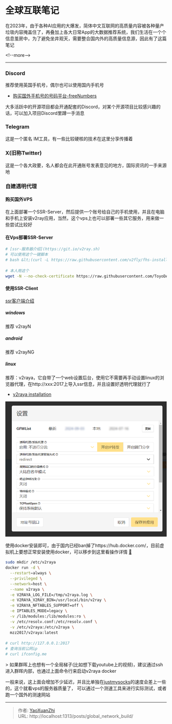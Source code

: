 # 全球互联笔记


在2023年，由于各种AI应用的大爆发，简体中文互联网的高质量内容被各种量产垃圾内容掩盖住了，再叠加上各大日常App的大数据推荐系统，我们生活在一个个信息茧房中，为了避免坐井观天，需要整合国内外的高质量信息源，因此有了这篇笔记

&lt;!--more--&gt;

---

### Discord
推荐使用英国手机号，偶尔也可以使用国内手机号
 - [购买国外手机号的号码平台-freeNumbers](https://sms-activate.org/cn/freeNumbers)

大多活跃中的开源项目都会开通配套的Discord，对某个开源项目比较感兴趣的话，可以加入项目Discord里蹲一手消息

### Telegram
这是一个匿名 IM工具，有一些比较硬核的技术在这里分享传播着

### X(旧称Twitter)
这是一个各大政要，名人都会在此开通账号发表意见的地方，国际资讯的一手来源地

### 自建透明代理
#### 购买国外VPS
在上面部署一个SSR-Server，然后提供一个账号给自己的手机使用，并且在电脑和手机上安装v2ray应用，当然，这个vps上也可以部署一些其它服务，用来做一些尝试比较好

#### 在Vps部署SSR-Server
```sh
# [ssr-服务器介绍](https://git.io/v2ray.sh)
# 可以使用这个一键脚本
# bash &lt;(curl -L https://raw.githubusercontent.com/v2fly/fhs-install-v2ray/master/install-release.sh)

# 本人用这个
wget -N --no-check-certificate https://raw.githubusercontent.com/ToyoDAdoubi/doubi/master/ssr.sh &amp;&amp; chmod &#43;x ssr.sh &amp;&amp; bash ssr.sh
```

#### 使用SSR-Client
[ssr客户端介绍](https://clashv2ray.com/19945.html)

##### windows
推荐 v2rayN

##### android
推荐 v2rayNG

##### linux
推荐：v2raya，它自带了一个web设置后台，使用它不需要再手动设置linux的浏览器代理，在http://xxx:2017上导入ssr信息，并且设置好透明代理就行了
 - [v2raya installation](https://v2raya.org/en/docs/prologue/installation/docker/)

![](/assets/2024-09-09/1725892697051.png)


使用docker安装即可，由于国内已经ban掉了https://hub.docker.com/，目前虚拟机上要想正常安装使用docker，可以移步到这里看操作详情 [🤞](../debian_notes/#docker相关)

```sh
sudo mkdir /etc/v2raya
docker run -d \
  --restart=always \
  --privileged \
  --network=host \
  --name v2raya \
  -e V2RAYA_LOG_FILE=/tmp/v2raya.log \
  -e V2RAYA_V2RAY_BIN=/usr/local/bin/v2ray \
  -e V2RAYA_NFTABLES_SUPPORT=off \
  -e IPTABLES_MODE=legacy \
  -v /lib/modules:/lib/modules:ro \
  -v /etc/resolv.conf:/etc/resolv.conf \
  -v /etc/v2raya:/etc/v2raya \
  mzz2017/v2raya:latest

# curl http://127.0.0.1:2017
# 查询当前公网ip
# curl ifconfig.me
```

&gt; 如果群晖上也想有一个全局梯子(比如想下载youtube上的视频)，建议通过ssh进入群晖内部，也通过上面命令行来启动v2raya docker

一般来说，这上面会增加不少延迟，并且比单独在[justmysocks](https://justmysocks3.net/)的速度会差上一些的，这个就看vps的服务器质量了，
可以通过一个测速工具来进行实际测试，或者跑一个国外的测速网站

---

> 作者: [YaoXuanZhi](https://github.com/YaoXuanZhi)  
> URL: http://localhost:1313/posts/global_network_build/  


